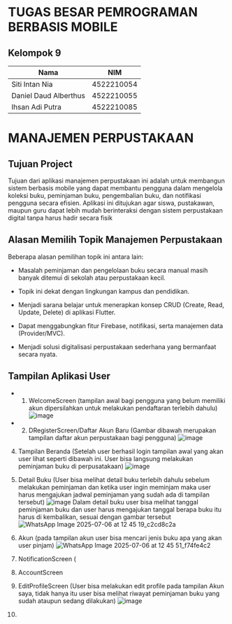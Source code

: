 # TUGAS BESAR PEMROGRAMAN BERBASIS MOBILE

## Kelompok 9

| Nama                  | NIM        |
|-----------------------|------------|
| Siti Intan Nia        | 4522210054 |
| Daniel Daud Alberthus | 4522210055 |
| Ihsan Adi Putra       | 4522210085 |

# MANAJEMEN PERPUSTAKAAN
## Tujuan Project
Tujuan dari aplikasi manajemen perpustakaan ini adalah untuk membangun sistem berbasis mobile yang dapat membantu pengguna dalam mengelola koleksi buku, peminjaman buku, pengembalian buku, dan notifikasi pengguna secara efisien. Aplikasi ini ditujukan agar siswa, pustakawan, maupun guru dapat lebih mudah berinteraksi dengan sistem perpustakaan digital tanpa harus hadir secara fisik

## Alasan Memilih Topik Manajemen Perpustakaan
Beberapa alasan pemilihan topik ini antara lain:
- Masalah peminjaman dan pengelolaan buku secara manual masih banyak ditemui di sekolah atau perpustakaan kecil.

- Topik ini dekat dengan lingkungan kampus dan pendidikan.

- Menjadi sarana belajar untuk menerapkan konsep CRUD (Create, Read, Update, Delete) di aplikasi Flutter.

- Dapat menggabungkan fitur Firebase, notifikasi, serta manajemen data (Provider/MVC).

- Menjadi solusi digitalisasi perpustakaan sederhana yang bermanfaat secara nyata.


## Tampilan Aplikasi User
* 1. WelcomeScreen
   (tampilan awal bagi pengguna yang belum memiliki akun dipersilahkan untuk melakukan pendaftaran terlebih dahulu)
   ![image](https://github.com/user-attachments/assets/e7e81600-9681-4ce1-83ea-57bc4267b440) 

 * 2. DRegisterScreen/Daftar Akun Baru
   (Gambar dibawah merupakan tampilan daftar akun perpustakaan bagi pengguna)
   ![image](https://github.com/user-attachments/assets/ddd0ed7a-550b-4d33-b04c-e336c5598a91)
   
4. Tampilan Beranda
   (Setelah user berhasil login tampilan awal yang akan user lihat seperti dibawah ini. User bisa langsung melakukan peminjaman buku di perpusatakaan)
   ![image](https://github.com/user-attachments/assets/52929787-faf8-4177-b87e-b698571ae526)

6. Detail Buku
   (User bisa melihat detail buku terlebih dahulu sebelum melakukan peminjaman dan ketika user ingin meminjam maka user harus mengajukan jadwal peminjaman yang sudah ada di tampilan tersebut)
   ![image](https://github.com/user-attachments/assets/3131a286-7f66-4fd9-94e4-23af0ff5972a)
 Dalam detail buku user bisa melihat tanggal peminjaman buku dan user harus mengajukan tanggal berapa buku itu harus di kembalikan, sesuai dengan gambar tersebut
![WhatsApp Image 2025-07-06 at 12 45 19_c2cd8c2a](https://github.com/user-attachments/assets/dec4d81d-8225-4062-aa3c-514452f7cdbc)

7. Akun
   (pada tampilan akun user bisa mencari jenis buku apa yang akan user pinjam)
   ![WhatsApp Image 2025-07-06 at 12 45 51_f74fe4c2](https://github.com/user-attachments/assets/9b6b1334-1cd3-455b-a1b2-e26faab591ae)

8. NotificationScreen (
10. AccountScreen
11. EditProfileScreen (User bisa melakukan edit profile pada tampilan Akun saya, tidak hanya itu user bisa melihat riwayat peminjaman buku yang sudah ataupun sedang dilakukan)
![image](https://github.com/user-attachments/assets/8890c6de-7b1b-4634-82ca-e8363eee2b99)

13. 
